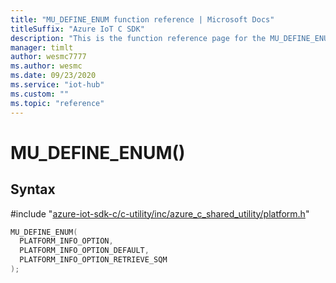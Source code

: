 ```yaml
---                             
title: "MU_DEFINE_ENUM function reference | Microsoft Docs" 
titleSuffix: "Azure IoT C SDK"            
description: "This is the function reference page for the MU_DEFINE_ENUM() function in the Azure IoT C SDK. This SDK is used with Azure IoT Hub and Azure IoT Hub Device Provisioning Service"            
manager: timlt                 
author: wesmc7777              
ms.author: wesmc               
ms.date: 09/23/2020                    
ms.service: "iot-hub"             
ms.custom: ""                
ms.topic: "reference"        
---                            
```


# MU_DEFINE_ENUM()

## Syntax

\#include "[azure-iot-sdk-c/c-utility/inc/azure_c_shared_utility/platform.h](../platform-h.md)"  
```C
MU_DEFINE_ENUM(
  PLATFORM_INFO_OPTION,
  PLATFORM_INFO_OPTION_DEFAULT,
  PLATFORM_INFO_OPTION_RETRIEVE_SQM
);
```

